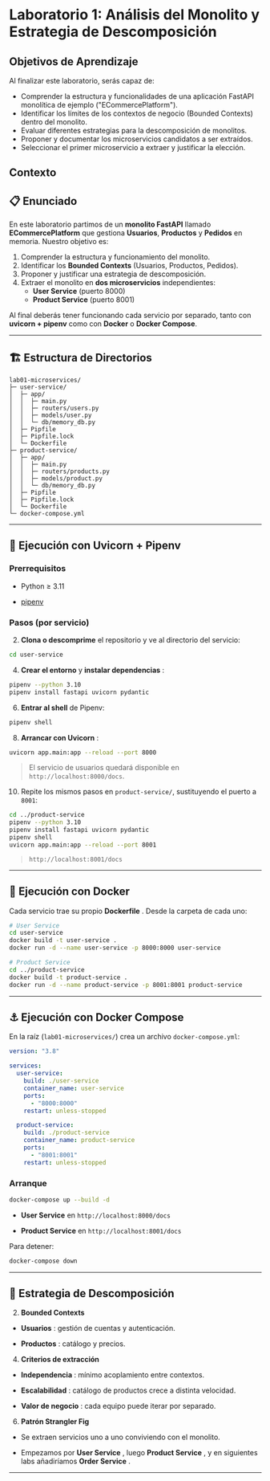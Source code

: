 # Laboratorio 1: Análisis del Monolito y Estrategia de Descomposición

## Objetivos de Aprendizaje

Al finalizar este laboratorio, serás capaz de:
* Comprender la estructura y funcionalidades de una aplicación FastAPI monolítica de ejemplo ("ECommercePlatform").
* Identificar los límites de los contextos de negocio (Bounded Contexts) dentro del monolito.
* Evaluar diferentes estrategias para la descomposición de monolitos.
* Proponer y documentar los microservicios candidatos a ser extraídos.
* Seleccionar el primer microservicio a extraer y justificar la elección.

## Contexto


## 📋 Enunciado

En este laboratorio partimos de un **monolito FastAPI** llamado **ECommercePlatform** que gestiona **Usuarios**, **Productos** y **Pedidos** en memoria. Nuestro objetivo es:

1. Comprender la estructura y funcionamiento del monolito.
2. Identificar los **Bounded Contexts** (Usuarios, Productos, Pedidos).
3. Proponer y justificar una estrategia de descomposición.
4. Extraer el monolito en **dos microservicios** independientes:
   - **User Service** (puerto 8000)
   - **Product Service** (puerto 8001)

Al final deberás tener funcionando cada servicio por separado, tanto con **uvicorn + pipenv** como con **Docker** o **Docker Compose**.

---

## 🏗️ Estructura de Directorios

```text
lab01-microservices/
├─ user-service/
│  ├─ app/
│  │  ├─ main.py
│  │  ├─ routers/users.py
│  │  ├─ models/user.py
│  │  └─ db/memory_db.py
│  ├─ Pipfile
│  ├─ Pipfile.lock
│  └─ Dockerfile
├─ product-service/
│  ├─ app/
│  │  ├─ main.py
│  │  ├─ routers/products.py
│  │  ├─ models/product.py
│  │  └─ db/memory_db.py
│  ├─ Pipfile
│  ├─ Pipfile.lock
│  └─ Dockerfile
└─ docker-compose.yml
```



---



## 🚀 Ejecución con Uvicorn + Pipenv 


### Prerrequisitos 

 
- Python ≥ 3.11
 
- [pipenv](https://pipenv.pypa.io/)


### Pasos (por servicio) 

 
2. **Clona o descomprime**  el repositorio y ve al directorio del servicio:


```bash
cd user-service
```
 
4. **Crear el entorno**  y **instalar dependencias** :


```bash
pipenv --python 3.10
pipenv install fastapi uvicorn pydantic
```
 
6. **Entrar al shell**  de Pipenv:


```bash
pipenv shell
```
 
8. **Arrancar con Uvicorn** :


```bash
uvicorn app.main:app --reload --port 8000
```


> El servicio de usuarios quedará disponible en `http://localhost:8000/docs`.
 
10. Repite los mismos pasos en `product-service/`, sustituyendo el puerto a `8001`:


```bash
cd ../product-service
pipenv --python 3.10
pipenv install fastapi uvicorn pydantic
pipenv shell
uvicorn app.main:app --reload --port 8001
```


> `http://localhost:8001/docs`



---



## 🐳 Ejecución con Docker 

Cada servicio trae su propio **Dockerfile** . Desde la carpeta de cada uno:


```bash
# User Service
cd user-service
docker build -t user-service .
docker run -d --name user-service -p 8000:8000 user-service

# Product Service
cd ../product-service
docker build -t product-service .
docker run -d --name product-service -p 8001:8001 product-service
```



---



## ⚓ Ejecución con Docker Compose 

En la raíz (`lab01-microservices/`) crea un archivo `docker-compose.yml`:


```yaml
version: "3.8"

services:
  user-service:
    build: ./user-service
    container_name: user-service
    ports:
      - "8000:8000"
    restart: unless-stopped

  product-service:
    build: ./product-service
    container_name: product-service
    ports:
      - "8001:8001"
    restart: unless-stopped
```


### Arranque 



```bash
docker-compose up --build -d
```

 
- **User Service**  en `http://localhost:8000/docs`
 
- **Product Service**  en `http://localhost:8001/docs`


Para detener:



```bash
docker-compose down
```



---



## 📝 Estrategia de Descomposición 

 
2. **Bounded Contexts** 
 
  - **Usuarios** : gestión de cuentas y autenticación.
 
  - **Productos** : catálogo y precios.
 
4. **Criterios de extracción** 
 
  - **Independencia** : mínimo acoplamiento entre contextos.
 
  - **Escalabilidad** : catálogo de productos crece a distinta velocidad.
 
  - **Valor de negocio** : cada equipo puede iterar por separado.
 
6. **Patrón Strangler Fig** 
 
  - Se extraen servicios uno a uno conviviendo con el monolito.
 
  - Empezamos por **User Service** , luego **Product Service** , y en siguientes labs añadiríamos **Order Service** .



---
